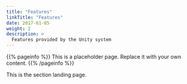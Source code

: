 ```yaml
---
title: "Features"
linkTitle: "Features"
date: 2017-01-05
weight: 2
description: >
  Features provided by the Unity system
---
```


{{% pageinfo %}}
This is a placeholder page. Replace it with your own content.
{{% /pageinfo %}}

This is the section landing page.
